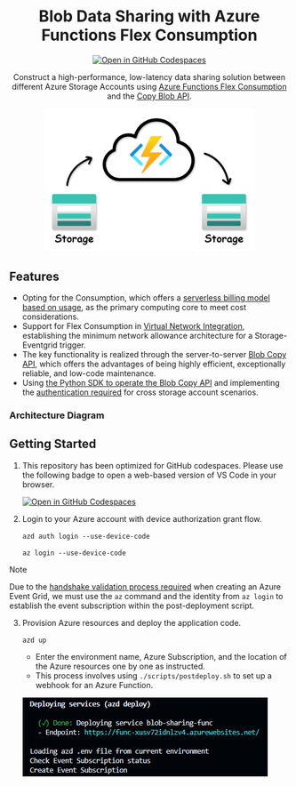 <div align="center">

# Blob Data Sharing with Azure Functions Flex Consumption

[![Open in GitHub Codespaces](https://img.shields.io/static/v1?style=for-the-badge&label=GitHub+Codespaces&message=Open&color=blue&logo=github)](https://codespaces.new/charliewei0716/blob-data-sharing?quickstart=1)

Construct a high-performance, low-latency data sharing solution between different Azure Storage Accounts using [Azure Functions Flex Consumption](https://learn.microsoft.com/en-us/azure/azure-functions/flex-consumption-plan) and the [Copy Blob API](https://learn.microsoft.com/en-us/azure/storage/blobs/storage-blob-copy-python).

<img src="./assets/blob-data-sharing.png" alt="blob-data-sharing" width="380px" />

</div>

## Features

- Opting for the Consumption, which offers a [serverless billing model based on usage](https://learn.microsoft.com/en-us/azure/azure-functions/flex-consumption-plan#billing), as the primary computing core to meet cost considerations.
- Support for Flex Consumption in [Virtual Network Integration](https://learn.microsoft.com/en-us/azure/azure-functions/flex-consumption-plan#virtual-network-integration), establishing the minimum network allowance architecture for a Storage-Eventgrid trigger.
- The key functionality is realized through the server-to-server [Blob Copy API](https://learn.microsoft.com/en-us/rest/api/storageservices/copy-blob?tabs=microsoft-entra-id), which offers the advantages of being highly efficient, exceptionally reliable, and low-code maintenance.
- Using [the Python SDK to operate the Blob Copy API](https://learn.microsoft.com/en-us/azure/storage/blobs/storage-blob-copy-python) and implementing the [authentication required](https://learn.microsoft.com/en-us/rest/api/storageservices/copy-blob?tabs=microsoft-entra-id#authorization) for cross storage account scenarios.

### Architecture Diagram

## Getting Started

1. This repository has been optimized for GitHub codespaces. Please use the following badge to open a web-based version of VS Code in your browser.

    [![Open in GitHub Codespaces](https://img.shields.io/static/v1?style=for-the-badge&label=GitHub+Codespaces&message=Open&color=blue&logo=github)](https://codespaces.new/charliewei0716/blob-data-sharing?quickstart=1)
2. Login to your Azure account with device authorization grant flow.
   
   ```
   azd auth login --use-device-code
   ```
   ```
   az login --use-device-code
   ```
> [!NOTE]
> Due to the [handshake validation process required](https://learn.microsoft.com/en-us/azure/event-grid/webhook-event-delivery#endpoint-validation-with-event-grid-events) when creating an Azure Event Grid, we must use the `az` command and the identity from `az login` to establish the event subscription within the post-deployment script.

3. Provision Azure resources and deploy the application code.
   
   ```
   azd up
   ```
   
   - Enter the environment name, Azure Subscription, and the location of the Azure resources one by one as instructed.
   - This process involves using `./scripts/postdeploy.sh` to set up a webhook for an Azure Function.
  
   ![Deploy](assets/deploy.png)
